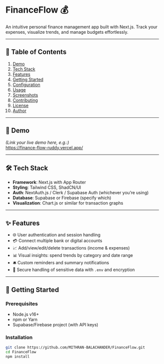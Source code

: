 # FinanceFlow 💰

An intuitive personal finance management app built with Next.js. Track your expenses, visualize trends, and manage budgets effortlessly.

---

## 📌 Table of Contents
1. [Demo](#-demo)
2. [Tech Stack](#-tech-stack)
3. [Features](#-features)
4. [Getting Started](#-getting-started)
5. [Configuration](#-configuration)
6. [Usage](#-usage)
7. [Screenshots](#-screenshots)
8. [Contributing](#-contributing)
9. [License](#-license)
10. [Author](#-author)

---

## 🚀 Demo
*(Link your live demo here, e.g.:)*  
https://finance-flow-ruddy.vercel.app/

---

## 🛠️ Tech Stack
- **Framework**: Next.js with App Router
- **Styling**: Tailwind CSS, ShadCN/UI
- **Auth**: NextAuth.js / Clerk / Supabase Auth (whichever you’re using)
- **Database**: Supabase or Firebase (specify which)
- **Visualization**: Chart.js or similar for transaction graphs

---

## ✨ Features
- 🌐 User authentication and session handling
- 💳 Connect multiple bank or digital accounts
- 📈 Add/view/edit/delete transactions (income & expenses)
- 📊 Visual insights: spend trends by category and date range
- 🛎️ Custom reminders and summary notifications
- 🔐 Secure handling of sensitive data with `.env` and encryption

---

## 🔧 Getting Started

### Prerequisites
- Node.js v16+
- npm or Yarn
- Supabase/Firebase project (with API keys)

### Installation
```bash
git clone https://github.com/MITHRAN-BALACHANDER/FinanceFlow.git
cd FinanceFlow
npm install
